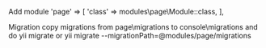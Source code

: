 Add module
'page' => [
  'class' => modules\page\Module::class,
],

Migration
copy migrations from page\migrations to console\migrations and do yii migrate
or
yii migrate --migrationPath=@modules/page/migrations

